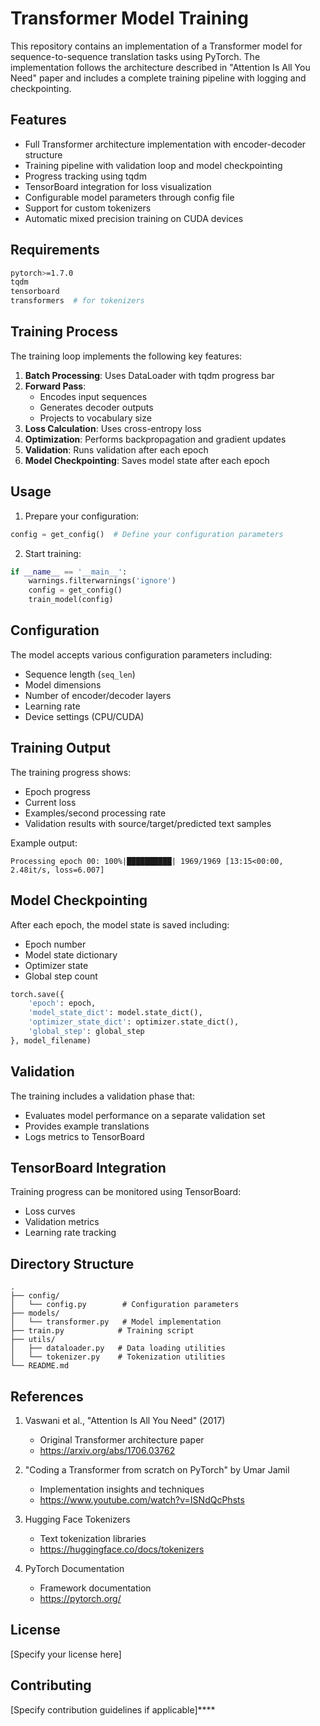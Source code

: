 # Transformer Model Training

This repository contains an implementation of a Transformer model for sequence-to-sequence translation tasks using PyTorch. The implementation follows the architecture described in "Attention Is All You Need" paper and includes a complete training pipeline with logging and checkpointing.

## Features

- Full Transformer architecture implementation with encoder-decoder structure
- Training pipeline with validation loop and model checkpointing
- Progress tracking using tqdm
- TensorBoard integration for loss visualization
- Configurable model parameters through config file
- Support for custom tokenizers
- Automatic mixed precision training on CUDA devices

## Requirements

```bash
pytorch>=1.7.0
tqdm
tensorboard
transformers  # for tokenizers
```

## Training Process

The training loop implements the following key features:

1. **Batch Processing**: Uses DataLoader with tqdm progress bar
2. **Forward Pass**:
   - Encodes input sequences
   - Generates decoder outputs
   - Projects to vocabulary size
3. **Loss Calculation**: Uses cross-entropy loss
4. **Optimization**: Performs backpropagation and gradient updates
5. **Validation**: Runs validation after each epoch
6. **Model Checkpointing**: Saves model state after each epoch

## Usage

1. Prepare your configuration:

```python
config = get_config()  # Define your configuration parameters
```

2. Start training:

```python
if __name__ == '__main__':
    warnings.filterwarnings('ignore')
    config = get_config()
    train_model(config)
```

## Configuration

The model accepts various configuration parameters including:

- Sequence length (`seq_len`)
- Model dimensions
- Number of encoder/decoder layers
- Learning rate
- Device settings (CPU/CUDA)

## Training Output

The training progress shows:
- Epoch progress
- Current loss
- Examples/second processing rate
- Validation results with source/target/predicted text samples

Example output:
```
Processing epoch 00: 100%|██████████| 1969/1969 [13:15<00:00, 2.48it/s, loss=6.007]
```

## Model Checkpointing

After each epoch, the model state is saved including:
- Epoch number
- Model state dictionary
- Optimizer state
- Global step count

```python
torch.save({
    'epoch': epoch,
    'model_state_dict': model.state_dict(),
    'optimizer_state_dict': optimizer.state_dict(),
    'global_step': global_step
}, model_filename)
```

## Validation

The training includes a validation phase that:
- Evaluates model performance on a separate validation set
- Provides example translations
- Logs metrics to TensorBoard

## TensorBoard Integration

Training progress can be monitored using TensorBoard:
- Loss curves
- Validation metrics
- Learning rate tracking

## Directory Structure

```
.
├── config/
│   └── config.py        # Configuration parameters
├── models/
│   └── transformer.py   # Model implementation
├── train.py            # Training script
├── utils/
│   ├── dataloader.py   # Data loading utilities
│   └── tokenizer.py    # Tokenization utilities
└── README.md
```

## References

1. Vaswani et al., "Attention Is All You Need" (2017)
   - Original Transformer architecture paper
   - https://arxiv.org/abs/1706.03762

2. "Coding a Transformer from scratch on PyTorch" by Umar Jamil
   - Implementation insights and techniques
   - https://www.youtube.com/watch?v=ISNdQcPhsts

3. Hugging Face Tokenizers
   - Text tokenization libraries
   - https://huggingface.co/docs/tokenizers

4. PyTorch Documentation
   - Framework documentation
   - https://pytorch.org/

## License

[Specify your license here]

## Contributing

[Specify contribution guidelines if applicable]****

